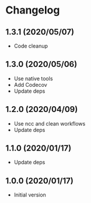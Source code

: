 # Changelog

## 1.3.1 (2020/05/07)

* Code cleanup

## 1.3.0 (2020/05/06)

* Use native tools
* Add Codecov
* Update deps

## 1.2.0 (2020/04/09)

* Use ncc and clean workflows
* Update deps

## 1.1.0 (2020/01/17)

* Update deps

## 1.0.0 (2020/01/17)

* Initial version
